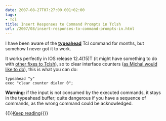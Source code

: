 ```yaml
---
date: 2007-08-27T07:27:00.001+02:00
tags:
- Tcl
title: Insert Responses to Command Prompts in Tclsh
url: /2007/08/insert-responses-to-command-prompts-in.html
---
```


I have been aware of the [**typeahead**](http://www.cisco.com/en/US/products/sw/iosswrel/ps5207/products_feature_guide09186a00801a75a7.html#wp1027195) Tcl command for months, but somehow I never got it to work. 

It works perfectly in IOS release 12.4(15)T (it might have something to do with [other fixes to Tclsh](https://blog.ipspace.net/2007/08/you-fix-some-you-break-some.html)), so to clear interface counters ([as Michal would like to do](https://blog.ipspace.net/2007/04/execute-multiple-commands-at-once.html#comment-1688346259298046702)), this is what you can do:
<!--more-->
``` code
typeahead "y"
exec "clear counter dialer 0";
```

**Warning:** if the input is not consumed by the executed commands, it stays in the typeahead buffer; quite dangerous if you have a sequence of commands, as the wrong command could be acknowledged.

{{<jump>}}[Keep reading](https://blog.ipspace.net/kb/Tclsh/){{</jump>}}